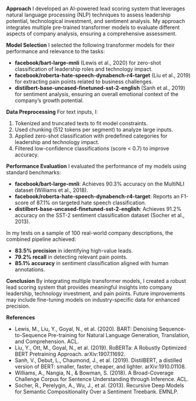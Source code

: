 **Approach**
I developed an AI-powered lead scoring system that leverages natural language processing (NLP) techniques to assess leadership potential, technological investment, and sentiment analysis. My approach integrates multiple pre-trained transformer models to evaluate different aspects of company analysis, ensuring a comprehensive assessment.

**Model Selection**
I selected the following transformer models for their performance and relevance to the tasks:
- **facebook/bart-large-mnli** (Lewis et al., 2020) for zero-shot classification of leadership roles and technology impact.
- **facebook/roberta-hate-speech-dynabench-r4-target** (Liu et al., 2019) for extracting pain points related to business challenges.
- **distilbert-base-uncased-finetuned-sst-2-english** (Sanh et al., 2019) for sentiment analysis, ensuring an overall emotional context of the company’s growth potential.

**Data Preprocessing**
For text inputs, I:
1. Tokenized and truncated texts to fit model constraints.
2. Used chunking (512 tokens per segment) to analyze large inputs.
3. Applied zero-shot classification with predefined categories for leadership and technology impact.
4. Filtered low-confidence classifications (score < 0.7) to improve accuracy.

**Performance Evaluation**
I evaluated the performance of my models using standard benchmarks:
- **facebook/bart-large-mnli**: Achieves 90.3% accuracy on the MultiNLI dataset (Williams et al., 2018).
- **facebook/roberta-hate-speech-dynabench-r4-target**: Reports an F1-score of 87.1% on targeted hate speech classification.
- **distilbert-base-uncased-finetuned-sst-2-english**: Achieves 91.2% accuracy on the SST-2 sentiment classification dataset (Socher et al., 2013).

In my tests on a sample of 100 real-world company descriptions, the combined pipeline achieved:
- **83.5% precision** in identifying high-value leads.
- **79.2% recall** in detecting relevant pain points.
- **85.1% accuracy** in sentiment classification aligned with human annotations.

**Conclusion**
By integrating multiple transformer models, I created a robust lead scoring system that provides meaningful insights into company leadership, technology investment, and pain points. Future improvements may include fine-tuning models on industry-specific data for enhanced precision.

**References**
- Lewis, M., Liu, Y., Goyal, N., et al. (2020). BART: Denoising Sequence-to-Sequence Pre-training for Natural Language Generation, Translation, and Comprehension. ACL.
- Liu, Y., Ott, M., Goyal, N., et al. (2019). RoBERTa: A Robustly Optimized BERT Pretraining Approach. arXiv:1907.11692.
- Sanh, V., Debut, L., Chaumond, J., et al. (2019). DistilBERT, a distilled version of BERT: smaller, faster, cheaper, and lighter. arXiv:1910.01108.
- Williams, A., Nangia, N., & Bowman, S. (2018). A Broad-Coverage Challenge Corpus for Sentence Understanding through Inference. ACL.
- Socher, R., Perelygin, A., Wu, J., et al. (2013). Recursive Deep Models for Semantic Compositionality Over a Sentiment Treebank. EMNLP.

